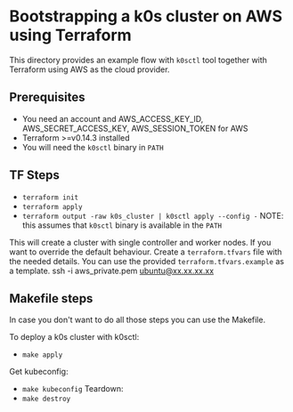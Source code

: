 # Bootstrapping a k0s cluster on AWS using Terraform

This directory provides an example flow with `k0sctl` tool together with Terraform using AWS as the cloud provider.

## Prerequisites
- You need an account and AWS_ACCESS_KEY_ID, AWS_SECRET_ACCESS_KEY, AWS_SESSION_TOKEN for AWS
- Terraform >=v0.14.3 installed
- You will need the `k0sctl` binary in `PATH` 

## TF Steps
- `terraform init`
- `terraform apply`
- `terraform output -raw k0s_cluster | k0sctl apply --config -` NOTE: this assumes that `k0sctl` binary is available in the `PATH`

This will create a cluster with single controller and worker nodes. 
If you want to override the default behaviour. Create a `terraform.tfvars` file with the needed details. You can use the provided `terraform.tfvars.example` as a template.
ssh -i aws_private.pem ubuntu@xx.xx.xx.xx

## Makefile steps

In case you don't want to do all those steps you can use the Makefile. 

To deploy a k0s cluster with k0sctl:
- `make apply` 

Get kubeconfig:
- `make kubeconfig`
Teardown:
- `make destroy`
